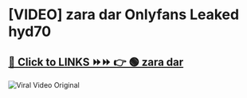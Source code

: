 
 # [VIDEO] zara dar Onlyfans Leaked hyd70

## <h2><a href="https://clipsfans.com/zara_dar&ref=git">🔗 Click to LINKS ⏩⏩ 👉 🟢 zara dar </a></h2>

<a href="https://clipsfans.com/zara_dar&ref=git" rel="nofollow" data-target="animated-image.originalLink"><img src="https://i.ibb.co.com/xMMVF88/686577567.gif" alt="Viral Video Original" style="max-width: 100%; display: inline-block;" data-target="animated-image.originalImage"></a>

